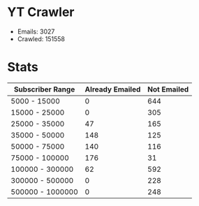 # YT Crawler
- Emails: 3027
- Crawled: 151558

# Stats
| Subscriber Range  | Already Emailed | Not Emailed |
|-------|-------|-------|
| 5000 - 15000 | 0 | 644 |
| 15000 - 25000 | 0 | 305 |
| 25000 - 35000 | 47 | 165 |
| 35000 - 50000 | 148 | 125 |
| 50000 - 75000 | 140 | 116 |
| 75000 - 100000 | 176 | 31 |
| 100000 - 300000 | 62 | 592 |
| 300000 - 500000 | 0 | 228 |
| 500000 - 1000000 | 0 | 248 |
